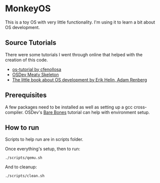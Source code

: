 # MonkeyOS

This is a toy OS with very little functionality. I'm using it to learn a bit about OS development.

## Source Tutorials

There were some tutorials I went through online that helped with the creation of this code.

* [os-tutorial by cfenollosa](https://github.com/cfenollosa/os-tutorial)
* [OSDev Meaty Skeleton](https://wiki.osdev.org/Meaty_Skeleton)
* [The little book about OS development by Erik Helin, Adam Renberg](https://littleosbook.github.io/)

## Prerequisites

A few packages need to be installed as well as setting up a gcc cross-compiler. OSDev's [Bare Bones](https://wiki.osdev.org/Bare_Bones) tutorial can help with environment setup.

## How to run

Scripts to help run are in scripts folder. 

Once everything's setup, then to run:

```
./scripts/qemu.sh
```

And to cleanup:

```
./scripts/clean.sh
```
